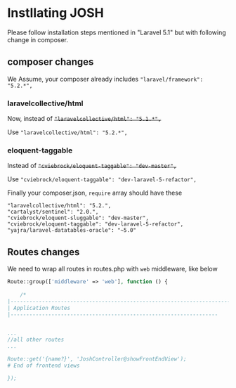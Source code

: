 # Instllating JOSH

Please follow installation steps mentioned in "Laravel 5.1" but with following change in composer.

## composer changes
We Assume, your composer already includes ```"laravel/framework": "5.2.*",```

### laravelcollective/html

Now, instead of ~~```"laravelcollective/html": "5.1.*",```~~ 

Use ```"laravelcollective/html": "5.2.*",```

### eloquent-taggable

Instead of ~~```"cviebrock/eloquent-taggable": "dev-master",```~~

Use ```"cviebrock/eloquent-taggable": "dev-laravel-5-refactor",```

Finally your composer.json, ```require``` array should have these

```
"laravelcollective/html": "5.2.",
"cartalyst/sentinel": "2.0.",
"cviebrock/eloquent-sluggable": "dev-master",
"cviebrock/eloquent-taggable": "dev-laravel-5-refactor",
"yajra/laravel-datatables-oracle": "~5.0"
```

## Routes changes

We need to wrap all routes in routes.php with ```web``` middleware, like below

```php
Route::group(['middleware' => 'web'], function () {
    
    /*
|--------------------------------------------------------------------------
| Application Routes
|------------------------------------------------------------------


...
//all other routes
...

Route::get('{name?}', 'JoshController@showFrontEndView');
# End of frontend views

});
```

